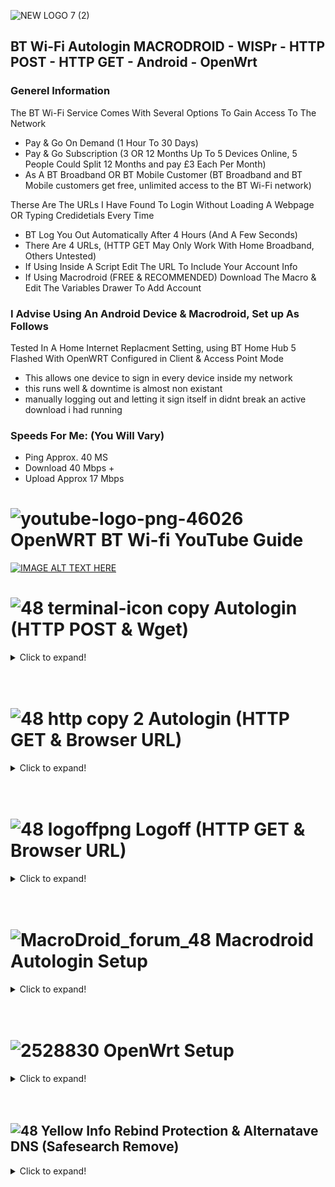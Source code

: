 ![NEW LOGO 7 (2)](https://user-images.githubusercontent.com/11254983/164937155-679db244-df83-4aa6-a6f2-9a3fee0dfad7.png)<br/> 
## BT Wi-Fi Autologin MACRODROID - WISPr - HTTP POST - HTTP GET - Android - OpenWrt

### Generel Information<br/>

The BT Wi-Fi Service Comes With Several Options To Gain Access To The Network<br/>
- Pay & Go On Demand (1 Hour To 30 Days)
- Pay & Go Subscription (3 OR 12 Months Up To 5 Devices Online, 5 People Could Split 12 Months and pay £3 Each Per Month)
- As A BT Broadband OR BT Mobile Customer (BT Broadband and BT Mobile customers get free, unlimited access to the BT Wi-Fi network)

Therse Are The URLs I Have Found To Login Without Loading A Webpage OR Typing Credidetials Every Time<br/>
- BT Log You Out Automatically After 4 Hours (And A Few Seconds)
- There Are 4 URLs, (HTTP GET May Only Work With Home Broadband, Others Untested) <br/> 
- If Using Inside A Script Edit The URL To Include Your Account Info<br/> 
- If Using Macrodroid (FREE & RECOMMENDED) Download The Macro & Edit The Variables Drawer To Add Account<br/>

### I Advise Using An Android Device & Macrodroid, Set up As Follows <br/>

Tested In A Home Internet Replacment Setting, using BT Home Hub 5 Flashed With OpenWRT Configured in Client & Access Point Mode <br/>
- This allows one device to sign in every device inside my network <br/>
- this runs well & downtime is almost non existant <br/>
- manually logging out and letting it sign itself in didnt break an active download i had running

### Speeds For Me: (You Will Vary) <br/>
- Ping Approx. 40 MS<br/>
- Download 40 Mbps +<br/>
- Upload Approx 17 Mbps<br/>

# ![youtube-logo-png-46026](https://user-images.githubusercontent.com/11254983/164994883-0a78494e-ae24-4eee-bdbe-a165a7c7d890.png) OpenWRT BT Wi-fi YouTube Guide<br/>

[![IMAGE ALT TEXT HERE](https://img.youtube.com/vi/z7pTcrwUQkU/0.jpg)](https://www.youtube.com/watch?v=z7pTcrwUQkU)
<br/>
# ![48 terminal-icon copy](https://user-images.githubusercontent.com/11254983/164985283-235c64c3-415e-4cb1-8ce9-8967c23add8e.png) Autologin (HTTP POST & Wget)

<details>
  <summary>Click to expand!</summary>

## ![48 green icon](https://user-images.githubusercontent.com/11254983/164984530-03352fa6-2b61-427a-b92c-911b60fee1bb.png) Secure HTTP POST (With SSL Certificate) <br/>
(Normal Login, Does NOT Work With Other DNS Settings EG. Google DNS)<br/>

- BT Home Broadband:<br/>
wget -O /dev/null --post-data "username=USERNAME@btinternet.com&password=PASSWORD" https://www.btwifi.com:8443/tbbLogon<br/>
<br/>
  
- BT Wi-Fi (Pay & Go):<br/>
wget -O /dev/null --post-data "username=USERNAME@btinternet.com&password=PASSWORD" https://www.btwifi.com:8443/ante<br/>
<br/>
  
- BT Buisness Broadband:<br/>
wget -O /dev/null --post-data "username=USERNAME@btinternet.com&password=PASSWORD" https://www.btwifi.com:8443/ante?partnerNetwork=btb <br/>

## ![48 red icon](https://user-images.githubusercontent.com/11254983/164984548-c5ebaa6f-e76a-4752-8700-ed836cc31165.png) Insecure HTTP POST (Must Allow Any Certificate) <br/>
(SSL Error, Works With Other DNS Settings EG. Google DNS)
  
- BT Home Broadband:<br/>
wget -O /dev/null --post-data "username=USERNAME@btinternet.com&password=PASSWORD" https://192.168.23.21:8443/tbbLogon <br/>
<br/>
  
- BT Wi-Fi (Pay & Go):<br/>
wget -O /dev/null --post-data "username=USERNAME@btinternet.com&password=PASSWORD" https://192.168.23.21:8443/ante <br/>
<br/>
  
- BT Buisness Broadband:<br/>
wget -O /dev/null --post-data "username=USERNAME@btinternet.com&password=PASSWORD" https://192.168.23.21:8443/ante?partnerNetwork=btb <br/>

</details>

 <br/>
 <br/>

# ![48 http copy 2](https://user-images.githubusercontent.com/11254983/164985125-01ad4452-6b6a-42e7-94d5-a04020e1ded5.png) Autologin (HTTP GET & Browser URL) <br/>

<details>
  <summary>Click to expand!</summary>

## ![48 green icon](https://user-images.githubusercontent.com/11254983/164993018-7814c4d6-baee-4602-aae1-a9def39702cd.png) Secure HTTP GET (With SSL Certificate)<br/>
(Normal Login, Does NOT Work With Other DNS Settings EG. Google DNS) <br/>

https://www.btwifi.com:8443/wbacOpen?username=USERNAME@btinternet.com&password=PASSWORD

## ![48 red icon](https://user-images.githubusercontent.com/11254983/164984548-c5ebaa6f-e76a-4752-8700-ed836cc31165.png) Insecure HTTP GET (Must Allow Any Certificate)<br/>
(SSL Error in Browser, Works With Other DNS Settings EG. Google DNS) <br/>

https://192.168.23.21:8443/wbacOpen?username=USERNAME@btinternet.com&password=PASSWORD
 
</details>

 <br/>
 <br/>

# ![48 logoffpng](https://user-images.githubusercontent.com/11254983/164995694-4273493d-8bb6-4df4-91b4-ba90b926ce6c.png) Logoff (HTTP GET & Browser URL) <br/>

<details>
  <summary>Click to expand!</summary>

## ![48 green icon](https://user-images.githubusercontent.com/11254983/164993018-7814c4d6-baee-4602-aae1-a9def39702cd.png) Secure Page <br/>
(Normal Logoff, Does NOT Work With Other DNS Settings EG. Google DNS) <br/>

https://www.btwifi.com:8443/accountLogoff/home?confirmed=true

## ![48 red icon](https://user-images.githubusercontent.com/11254983/164984548-c5ebaa6f-e76a-4752-8700-ed836cc31165.png) Insecure <br/>
(SSL Error in Browser, Work With Other DNS Settings EG. Google DNS) <br/>

https://192.168.23.21:8443/accountLogoff/home?confirmed=true

</details>

 <br/>
 <br/>

# ![MacroDroid_forum_48](https://user-images.githubusercontent.com/11254983/164982041-be7d0dd7-5c9a-4b24-a5a4-4e8f82a17bc5.png) Macrodroid Autologin Setup<br/>

<details>
  <summary>Click to expand!</summary>

## Template Availible In The Macrodroid Template Store!
<br/>

![1 Screenshot_20220412-123013_MacroDroidStore](https://user-images.githubusercontent.com/11254983/163649134-b3bc7d86-01b2-42ee-a469-ac74f1c2c86b.jpg) <br/>

## Variables Tab (Ajust Settings & Add Account Here)
<br/>

![3  Screenshot_20220415-230400_MacroDroid_copy_640x1422](https://user-images.githubusercontent.com/11254983/163649231-921d6e70-86e0-46d0-8064-635d2b450ab8.png) <br/>

## Main Macro

<details>
  <summary>Click to expand!</summary>
  
![2  Screenshot_20220415-230329_MacroDroid_copy_640x6225](https://user-images.githubusercontent.com/11254983/163649196-6d36793d-7038-4684-b65e-305aaa9dc821.jpg)
<br/>

   </details>
   
  ## HTTP POST Request<br/>
   
  <details>
   <summary>Click to expand!</summary>
   
![3 Screenshot_20220412-123013_MacroDroid](https://user-images.githubusercontent.com/11254983/163034409-5751704c-937f-4461-9342-fe42f943fb53.jpg) <br/>
<br/>

  </details>

## HTTP POST Body

<details>
  <summary>Click to expand!</summary>

![4  Screenshot_20220412-123022_MacroDroid_copy_648x1440](https://user-images.githubusercontent.com/11254983/163034412-4e559a75-585d-4368-a9d5-3ab1d91de674.png) <br/>

  </details>
  
   </details>
   
 <br/>
 <br/>
   
   
  
 # ![2528830](https://user-images.githubusercontent.com/11254983/164993973-1b534096-84a8-4785-bf39-ea177eea4274.png) OpenWrt Setup <br/>
 
 <details>
  <summary>Click to expand!</summary>
  
  <br/>
  In Progress<br/>
  <br/>
  
</details>

 <br/>
 <br/>
  
 ## ![48 Yellow Info](https://user-images.githubusercontent.com/11254983/164985697-861a5a64-e88a-4279-a317-13859676e50e.png) Rebind Protection & Alternatave DNS (Safesearch Remove)
 
 <details>
  <summary>Click to expand!</summary>

<br/>

- Rebind Protection Needs To Be "OFF" To Load The Login Page Using Browser "btwifi.com:8443"
- To Use Rebind Protection "ON" (OpenWrt Default) Use The Insecure URLs (Cert Warning) "192.168.23.21:8443"
- "Use Custom DNS Servers" Affects Android (Wi-Fi) Automatically Geting Google DNS Via DHCP
- "DHCP-Options" Affects Windows (Ethernet) Automatically Geting Google DNS Via DHCP
  
<br/>
Im Using Google DNS on the internal network To Remove Forced Google Safe Search<br/>
<br/>

- Chose Network > Interfaces From The Menu
- EDIT the LAN Interface<br/>
 
 ![lan](https://user-images.githubusercontent.com/11254983/164999146-b1a85ec5-9752-4e56-ab6c-ceb4c969327b.JPG)

- Find "Use custom DNS servers" Add<br/>
8.8.8.8 & 8.8.4.4<br/>
  
![DHCP GEN](https://user-images.githubusercontent.com/11254983/164999416-b8b8ca43-272d-47a3-a106-2e3165c0fdad.JPG)

- Open DHCP Server Tab, Advanced
  
![DHCP ADV BAR](https://user-images.githubusercontent.com/11254983/164999274-0c193757-6404-47ff-8b74-9e555c0dc326.JPG)
  
 - Under DHCP-Options ADD<br/>
6,8.8.8.8,8.8.4.4<br/>
 
 ![DHCP ADV](https://user-images.githubusercontent.com/11254983/164999225-05066ac7-f35a-4ea2-9b5f-5c237458e56a.JPG)

</details>

 <br/>
 <br/>

